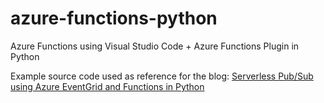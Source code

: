 # azure-functions-python

Azure Functions using Visual Studio Code + Azure Functions Plugin in Python

Example source code used as reference for the blog:
[Serverless Pub/Sub using Azure EventGrid and Functions in Python](https://dev.to/dev3l/serverless-pub-sub-using-azure-eventgrid-and-functions-in-python-48jd)
